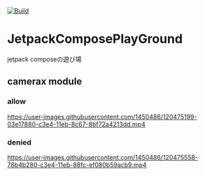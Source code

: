 [![Build](https://github.com/kwmt/JetpackComposePlayGround/actions/workflows/build_android.yaml/badge.svg?branch=main)](https://github.com/kwmt/JetpackComposePlayGround/actions/workflows/build_android.yaml)

# JetpackComposePlayGround
jetpack composeの遊び場

## camerax module

### allow

https://user-images.githubusercontent.com/1450486/120475199-03e17880-c3e4-11eb-8c67-8bf72a4213dd.mp4

### denied


https://user-images.githubusercontent.com/1450486/120475558-78b4b280-c3e4-11eb-88fc-ef080b59acb9.mp4
